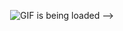 <p align="center">
   <img src="https://github.com/arth2002/arth2002/blob/main/gif/ezgif.com-gif-maker.gif" alt="GIF is being loaded"> -->
   
</p>
